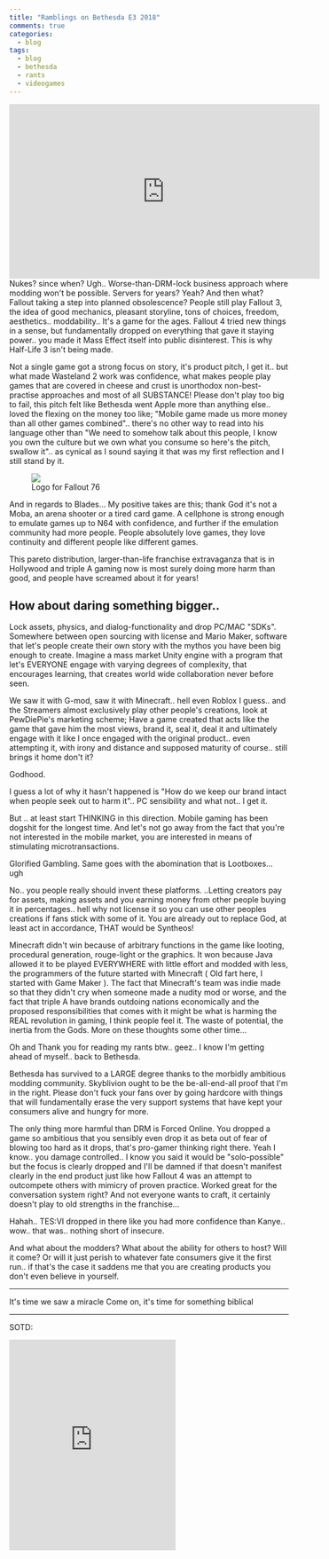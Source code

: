```yaml
---
title: "Ramblings on Bethesda E3 2018"
comments: true
categories:
  - blog
tags:
  - blog
  - bethesda
  - rants
  - videogames
---
```

<iframe width="560" height="315" src="https://www.youtube.com/embed/LZOfMttL_Io?start=2787" frameborder="0" allow="autoplay; encrypted-media" allowfullscreen></iframe>
Nukes? since when? 
Ugh.. 
Worse-than-DRM-lock business approach where modding won't be possible. Servers for years? Yeah? And then what? Fallout taking a step into planned obsolescence? 
People still play Fallout 3, the idea of good mechanics, pleasant storyline, tons of choices, freedom, aesthetics.. moddability.. It's a game for the ages. Fallout 4 tried new things in a sense, but fundamentally dropped on everything that gave it staying power.. you made it Mass Effect itself into public disinterest.
This is why Half-Life 3 isn't being made.

Not a single game got a strong focus on story, it's product pitch, I get it.. but what made Wasteland 2 work was confidence, what makes people play games that are covered in cheese and crust is unorthodox non-best-practise approaches and most of all SUBSTANCE! Please don't play too big to fail, this pitch felt like Bethesda went Apple more than anything else.. loved the flexing on the money too like; "Mobile game made us more money than all other games combined".. there's no other way to read into his language other than "We need to somehow talk about this people, I know you own the culture but we own what you consume so here's the pitch, swallow it".. as cynical as I sound saying it that was my first reflection and I still stand by it. 

<figure class="half">
    <a href="https://github.com/dotMavriQ/dotmavriq.github.io/blob/master/assets/Camera/Fallout_76.png?raw=true"><img src="https://github.com/dotMavriQ/dotmavriq.github.io/blob/master/assets/Camera/Fallout_76.png?raw=true"></a>
    <figcaption>Logo for Fallout 76</figcaption>
</figure>

And in regards to Blades...
My positive takes are this; 
thank God it's not a Moba, an arena shooter or a tired card game. 
A cellphone is strong enough to emulate games up to N64 with confidence, and further if the emulation community had more people. People absolutely love games, they love continuity and different people like different games. 

This pareto distribution, larger-than-life franchise extravaganza that is in Hollywood and triple A gaming now is most surely doing more harm than good, and people have screamed about it for years! 

## How about daring something bigger..

Lock assets, physics, and dialog-functionality and drop PC/MAC "SDKs". 
Somewhere between open sourcing with license and Mario Maker, software that let's people create their own story with the mythos you have been big enough to create. Imagine a mass market Unity engine with a program that let's EVERYONE engage with varying degrees of complexity, that encourages learning, that creates world wide collaboration never before seen. 

We saw it with G-mod, saw it with Minecraft.. hell even Roblox I guess.. and the Streamers almost exclusively play other people's creations, look at PewDiePie's marketing scheme; Have a game created that acts like the game that gave him the most views, brand it, seal it, deal it and ultimately engage with it like I once engaged with the original product.. even attempting it, with irony and distance and supposed maturity of course.. still brings it home don't it?

Godhood.

I guess a lot of why it hasn't happened is "How do we keep our brand intact when people seek out to harm it".. PC sensibility and what not.. I get it. 

But .. at least start THINKING in this direction. Mobile gaming has been dogshit for the longest time. And let's not go away from the fact that you're not interested in the mobile market, you are interested in means of stimulating microtransactions.

Glorified Gambling. Same goes with the abomination that is Lootboxes... ugh

No.. you people really should invent these platforms.
..Letting creators pay for assets, making assets and you earning money from other people buying it in percentages.. hell why not license it so you can use other peoples creations if fans stick with some of it. You are already out to replace God, at least act in accordance, THAT would be Syntheos!

Minecraft didn't win because of arbitrary functions in the game like looting, procedural generation, rouge-light or the graphics. It won because Java allowed it to be played EVERYWHERE with little effort and modded with less, the programmers of the future started with Minecraft ( Old fart here, I started with Game Maker ).
The fact that Minecraft's team was indie made so that they didn't cry when someone made a nudity mod or worse, and the fact that triple A have brands outdoing nations economically and the proposed responsibilities that comes with it might be what is harming the REAL revolution in gaming, I think people feel it. The waste of potential, the inertia from the Gods. 
More on these thoughts some other time...

Oh and Thank you for reading my rants btw.. geez.. I know I'm getting ahead of myself.. back to Bethesda.

Bethesda has survived to a LARGE degree thanks to the morbidly ambitious modding community. 
Skyblivion ought to be the be-all-end-all proof that I'm in the right.
Please don't fuck your fans over by going hardcore with things that will fundamentally erase the very support systems that have kept your consumers alive and hungry for more. 

The only thing more harmful than DRM is Forced Online. You dropped a game so ambitious that you sensibly even drop it as beta out of fear of blowing too hard as it drops, that's pro-gamer thinking right there. Yeah I know.. you damage controlled.. I know you said it would be "solo-possible" but the focus is clearly dropped and I'll be damned if that doesn't manifest clearly in the end product just like how Fallout 4 was an attempt to outcompete others with mimicry of proven practice. Worked great for the conversation system right? 
And not everyone wants to craft, it certainly doesn't play to old strengths in the franchise... 

Hahah.. TES:VI dropped in there like you had more confidence than Kanye.. wow.. that was.. nothing short of insecure.

And what about the modders? What about the ability for others to host?
Will it come? Or will it just perish to whatever fate consumers give it the first run.. if that's the case it saddens me that you are creating products you don't even believe in yourself. 

---

It's time we saw a miracle
Come on, it's time for something biblical

--- 
SOTD:
<iframe src="https://open.spotify.com/embed?uri=spotify:track:6z0QCh7CTU9bE5C7TAHK4R" width="300" height="380" frameborder="0" allowtransparency="true" allow="encrypted-media"></iframe>